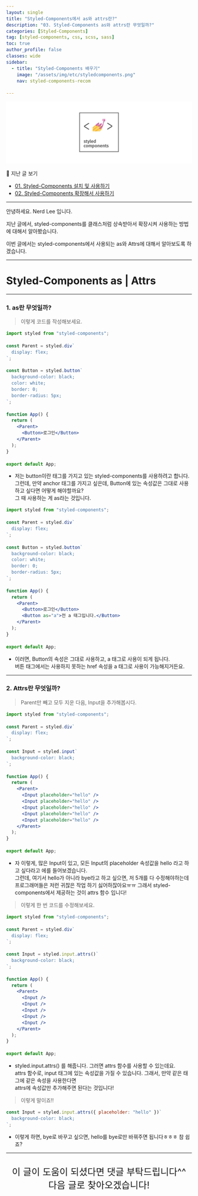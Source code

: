 ```yaml
---
layout: single
title: "Styled-Components에서 as와 attrs란?"
description: "03. Styled-Components as와 attrs란 무엇일까?"
categories: [Styled-Components]
tag: [styled-components, css, scss, sass]
toc: true
author_profile: false
classes: wide
sidebar:
  - title: "Styled-Components 배우기"
    image: "/assets/img/etc/styledcomponents.png"
    nav: styled-components-recom

---
```


![](/assets/img/etc/styledcomponents.png)

📖 지난 글 보기<br>

- [01. Styled-Components 설치 및 사용하기](/styled-components/0001/)
- [02. Styled-Components 확장해서 사용하기](/styled-components/0002/)

---

안녕하세요. Nerd Lee 입니다.

지난 글에서, styled-components를 클래스처럼 상속받아서 확장시켜 사용하는 방법에 대해서 알아봤습니다.

이번 글에서는 styled-components에서 사용되는 as와 Attrs에 대해서 알아보도록 하겠습니다.

---

# Styled-Components as | Attrs

---

### 1. as란 무엇일까?

> 이렇게 코드를 작성해보세요.

```jsx
import styled from "styled-components";

const Parent = styled.div`
  display: flex;
`;

const Button = styled.button`
  background-color: black;
  color: white;
  border: 0;
  border-radius: 5px;
`;

function App() {
  return (
    <Parent>
      <Button>로그인</Button>
    </Parent>
  );
}

export default App;
```

- 저는 button이란 태그를 가지고 있는 styled-components를 사용하려고 합니다.<br>
  그런데, 만약 anchor 태그를 가지고 싶은데, Button에 있는 속성값은 그대로 사용하고 싶다면 어떻게 해야할까요?<br>
  그 때 사용하는 게 as라는 것입니다.

```jsx
import styled from "styled-components";

const Parent = styled.div`
  display: flex;
`;

const Button = styled.button`
  background-color: black;
  color: white;
  border: 0;
  border-radius: 5px;
`;

function App() {
  return (
    <Parent>
      <Button>로그인</Button>
      <Button as="a">전 a 태그입니다.</Button>
    </Parent>
  );
}

export default App;
```

- 이러면, Button의 속성은 그대로 사용하고, a 태그로 사용이 되게 됩니다.<br>
  버튼 태그에서는 사용하지 못하는 href 속성을 a 태그로 사용이 가능해지거든요.

---

### 2. Attrs란 무엇일까?

> Parent만 빼고 모두 지운 다음, Input을 추가해봅시다.

```jsx
import styled from "styled-components";

const Parent = styled.div`
  display: flex;
`;

const Input = styled.input`
  background-color: black;
`;

function App() {
  return (
    <Parent>
      <Input placeholder="hello" />
      <Input placeholder="hello" />
      <Input placeholder="hello" />
      <Input placeholder="hello" />
      <Input placeholder="hello" />
    </Parent>
  );
}

export default App;
```

- 자 이렇게, 많은 Input이 있고, 모든 Input의 placeholder 속성값을 hello 라고 하고 싶다라고 에를 들어보겠습니다.<br>
  그런데, 여기서 hello가 아니라 bye라고 하고 싶으면, 저 5개를 다 수정해야하는데<br>
  프로그래머들은 저런 귀찮은 작업 하기 싫어하잖아요ㅠㅠ
  그래서 styled-components에서 제공하는 것이 attrs 함수 입니다!

> 이렇게 한 번 코드를 수정해보세요.

```jsx
import styled from "styled-components";

const Parent = styled.div`
  display: flex;
`;

const Input = styled.input.attrs()`
  background-color: black;
`;

function App() {
  return (
    <Parent>
      <Input />
      <Input />
      <Input />
      <Input />
      <Input />
    </Parent>
  );
}

export default App;
```

- styled.input.attrs() 를 해줍니다. 그러면 attrs 함수를 사용할 수 있는데요.<br>
  attrs 함수로, input 태그에 있는 속성값을 가질 수 있습니다. 그래서, 만약 같은 태그에 같은 속성을 사용한다면<br>
  attrs에 속성값만 추가해주면 된다는 것입니다!

> 이렇게 말이죠!!

```jsx
const Input = styled.input.attrs({ placeholder: "hello" })`
  background-color: black;
`;
```

- 이렇게 하면, bye로 바꾸고 싶으면, hello를 bye로만 바꿔주면 됩니다ㅎㅎㅎ 참 쉽죠?

---

<br>

<div style="font-size:25px; text-align:center">
이 글이 도움이 되셨다면 댓글 부탁드립니다^^<br>
다음 글로 찾아오겠습니다!

</div>
